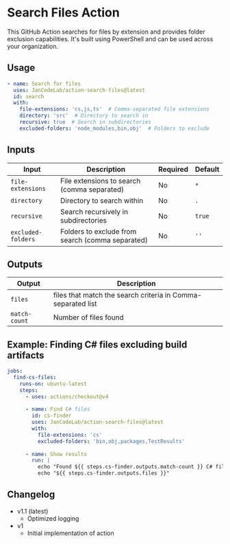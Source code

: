 # Search Files Action

This GitHub Action searches for files by extension and provides folder exclusion capabilities. It's built using PowerShell and can be used across your organization.

## Usage

```yaml
- name: Search for files
  uses: JanCodeLab/action-search-files@latest
  id: search
  with:
    file-extensions: 'cs,js,ts'  # Comma-separated file extensions
    directory: 'src'  # Directory to search in
    recursive: true  # Search in subdirectories
    excluded-folders: 'node_modules,bin,obj'  # Folders to exclude
```

## Inputs

| Input | Description | Required | Default |
|-------|-------------|----------|---------|
| `file-extensions` | File extensions to search (comma separated) | No | `*` |
| `directory` | Directory to search within | No | `.` |
| `recursive` | Search recursively in subdirectories | No | `true` |
| `excluded-folders` | Folders to exclude from search (comma separated) | No | `''` |

## Outputs

| Output | Description |
|--------|-------------|
| `files` | files that match the search criteria in Comma-separated list |
| `match-count` | Number of files found |

## Example: Finding C# files excluding build artifacts

```yaml
jobs:
  find-cs-files:
    runs-on: ubuntu-latest
    steps:
      - uses: actions/checkout@v4
      
      - name: Find C# files
        id: cs-finder
        uses: JanCodeLab/action-search-files@latest
        with:
          file-extensions: 'cs'
          excluded-folders: 'bin,obj,packages,TestResults'
          
      - name: Show results
        run: |
          echo "Found ${{ steps.cs-finder.outputs.match-count }} C# files"
          echo "${{ steps.cs-finder.outputs.files }}"
```

## Changelog
- v1.1 (latest)
  - Optimized logging
- v1
  - Initial implementation of action